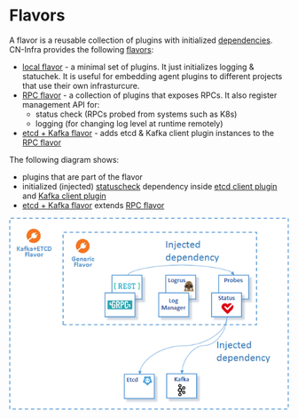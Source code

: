 # Flavors

A flavor is a reusable collection of plugins with initialized 
[dependencies](../docs/guidelines/PLUGIN_DEPENDENCIES.md). CN-Infra provides
the following [flavors](../docs/guidelines/PLUGIN_FLAVORS.md):
* [local flavor](local) - a minimal set of plugins. It just initializes logging & statuchek.
  It is useful for embedding agent plugins to different projects that use their own infrasturcure.
* [RPC flavor](rpc) - a collection of plugins that exposes RPCs. It also register management API for:
  * status check (RPCs probed from systems such as K8s)
  * logging (for changing log level at runtime remotely)
* [etcd + Kafka flavor](etcdkafka) - adds etcd & Kafka client plugin instances to 
  the [RPC flavor](rpc)
  
The following diagram shows:
* plugins that are part of the flavor
* initialized (injected) [statuscheck](../health/statuscheck) dependency 
  inside [etcd client plugin](../db/keyval/etcdv3) and [Kafka client plugin](../messaging/kafka)
* [etcd + Kafka flavor](etcdkafka) extends [RPC flavor](rpc) 

![flavors](../docs/imgs/flavors.png)

